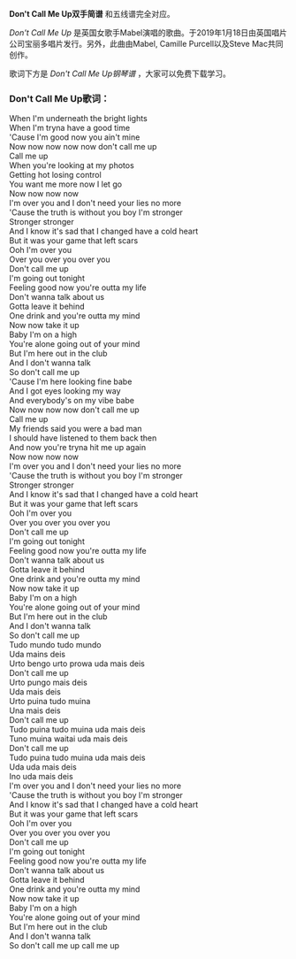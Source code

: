 

**Don't Call Me Up双手简谱** 和五线谱完全对应。

_Don't Call Me Up_ 是英国女歌手Mabel演唱的歌曲。于2019年1月18日由英国唱片公司宝丽多唱片发行。另外，此曲由Mabel,
Camille Purcell以及Steve Mac共同创作。

歌词下方是 _Don't Call Me Up钢琴谱_ ，大家可以免费下载学习。

### Don't Call Me Up歌词：

When I'm underneath the bright lights  
When I'm tryna have a good time  
'Cause I'm good now you ain't mine  
Now now now now now don't call me up  
Call me up  
When you're looking at my photos  
Getting hot losing control  
You want me more now I let go  
Now now now now  
I'm over you and I don't need your lies no more  
'Cause the truth is without you boy I'm stronger  
Stronger stronger  
And I know it's sad that I changed have a cold heart  
But it was your game that left scars  
Ooh I'm over you  
Over you over you over you  
Don't call me up  
I'm going out tonight  
Feeling good now you're outta my life  
Don't wanna talk about us  
Gotta leave it behind  
One drink and you're outta my mind  
Now now take it up  
Baby I'm on a high  
You're alone going out of your mind  
But I'm here out in the club  
And I don't wanna talk  
So don't call me up  
'Cause I'm here looking fine babe  
And I got eyes looking my way  
And everybody's on my vibe babe  
Now now now now don't call me up  
Call me up  
My friends said you were a bad man  
I should have listened to them back then  
And now you're tryna hit me up again  
Now now now now  
I'm over you and I don't need your lies no more  
'Cause the truth is without you boy I'm stronger  
Stronger stronger  
And I know it's sad that I changed have a cold heart  
But it was your game that left scars  
Ooh I'm over you  
Over you over you over you  
Don't call me up  
I'm going out tonight  
Feeling good now you're outta my life  
Don't wanna talk about us  
Gotta leave it behind  
One drink and you're outta my mind  
Now now take it up  
Baby I'm on a high  
You're alone going out of your mind  
But I'm here out in the club  
And I don't wanna talk  
So don't call me up  
Tudo mundo tudo mundo  
Uda mains deis  
Urto bengo urto prowa uda mais deis  
Don't call me up  
Urto pungo mais deis  
Uda mais deis  
Urto puina tudo muina  
Una mais deis  
Don't call me up  
Tudo puina tudo muina uda mais deis  
Tuno muina waitai uda mais deis  
Don't call me up  
Tudo puina tudo muina uda mais deis  
Uda uda mais deis  
Ino uda mais deis  
I'm over you and I don't need your lies no more  
'Cause the truth is without you boy I'm stronger  
And I know it's sad that I changed have a cold heart  
But it was your game that left scars  
Ooh I'm over you  
Over you over you over you  
Don't call me up  
I'm going out tonight  
Feeling good now you're outta my life  
Don't wanna talk about us  
Gotta leave it behind  
One drink and you're outta my mind  
Now now take it up  
Baby I'm on a high  
You're alone going out of your mind  
But I'm here out in the club  
And I don't wanna talk  
So don't call me up call me up

